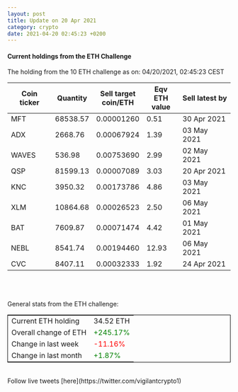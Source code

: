 ```yaml
---
layout: post
title: Update on 20 Apr 2021
category: crypto
date: 2021-04-20 02:45:23 +0200
---
```

<!-- Global site tag (gtag.js) - Google Analytics -->
<script async src="https://www.googletagmanager.com/gtag/js?id=UA-103831149-5"></script>
<script>
  window.dataLayer = window.dataLayer || [];
  function gtag(){dataLayer.push(arguments);}
  gtag('js', new Date());

  gtag('config', 'UA-103831149-5');
</script>


#### Current holdings from the ETH Challenge

The holding from the 10 ETH challenge as on: 04/20/2021, 02:45:23 CEST

|Coin ticker|Quantity|Sell target<br>coin/ETH|Eqv ETH<br>value|Sell latest by|
|-----------|--------|-----------|-----------|--------------|
MFT|68538.57|  0.00001260|0.51|30 Apr 2021|
ADX|2668.76|  0.00067924|1.39|03 May 2021|
WAVES|536.98|  0.00753690|2.99|02 May 2021|
QSP|81599.13|  0.00007089|3.03|20 Apr 2021|
KNC|3950.32|  0.00173786|4.86|03 May 2021|
XLM|10864.68|  0.00026523|2.50|06 May 2021|
BAT|7609.87|  0.00071474|4.42|01 May 2021|
NEBL|8541.74|  0.00194460|12.93|06 May 2021|
CVC|8407.11|  0.00032333|1.92|24 Apr 2021|

<br>
<br>
<br>
General stats from the ETH challenge:

<table style="border:1px solid black;margin-left:auto;margin-right:auto;">
	<tbody>
	<tr>
		<td>Current ETH holding</td>
		<td>     34.52 ETH</td>
	</tr>
	<tr>
		<td>Overall change of ETH</td>
		<td><font color="green">+245.17%</font></td>
	</tr>
	<tr>
		<td>Change in last week</td>
		<td><font color="red">-11.16%</font></td>
	</tr>
	<tr>
		<td>Change in last month</td>
		<td><font color="green">+1.87%</font></td>
	</tr>
	</tbody>
</table>

<br>
Follow live tweets [here](https://twitter.com/vigilantcrypto1)
<br>
<br>